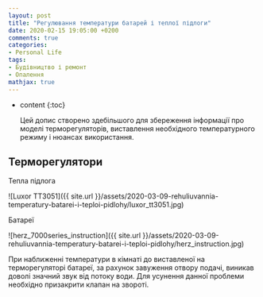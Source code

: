 ```yaml
---
layout: post
title: "Регулювання температури батарей і теплої підлоги"
date: 2020-02-15 19:05:00 +0200
comments: true
categories:
- Personal Life
tags:
- Будівництво і ремонт
- Опалення
mathjax: true
---
```


* content
{:toc}

  Цей допис створено здебільшого для збереження інформації про моделі терморегуляторів, виставлення необхідного температурного режиму і нюансах використання.





## Терморегулятори

Тепла підлога

![Luxor TT3051]({{ site.url }}/assets/2020-03-09-rehuliuvannia-temperatury-batarei-i-teploi-pidlohy/luxor_tt3051.jpg)

Батареї

![herz_7000series_instruction]({{ site.url }}/assets/2020-03-09-rehuliuvannia-temperatury-batarei-i-teploi-pidlohy/herz_instruction.jpg)

При наближенні температури в кімнаті до виставленої на терморегуляторі батареї, за рахунок завуження отвору подачі, виникав доволі значний звук від потоку води. Для усунення данної проблеми необхідно призакрити клапан на звороті.
